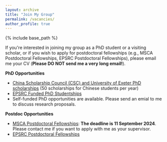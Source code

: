 ```yaml
---
layout: archive
title: "Join My Group"
permalink: /vacancies/
author_profile: true
---
```

{% include base_path %}

If you're interested in joining my group as a PhD student or a visiting scholar, or if you wish to apply for postdoctoral fellowships (e.g., MSCA Postdoctoral Fellowships, EPSRC Postdoctoral Fellowships), please email me your CV (**Please DO NOT send me a very long email!**).

**PhD Opportunities**

- [China Scholarship Council (CSC) and University of Exeter PhD scholarships](https://www.exeter.ac.uk/study/pg-research/csc-scholarships/) (50 scholarships for Chinese students per year)
- [EPSRC Funded PhD Studentships](https://www.exeter.ac.uk/study/pg-research/funding/phdfunding/epsrc-dtp-studentships/)
- Self-funded PhD opportunities are available. Please send an emial to me to discuss research proposals.

**Postdoc Opportunities**

- [MSCA Postdoctoral Fellowships](https://marie-sklodowska-curie-actions.ec.europa.eu/calls/msca-postdoctoral-fellowships-2024): **The deadline is 11 September 2024**. Please contact me if you want to apply with me as your supervisor.
- [EPSRC Postdoctoral Fellowships](https://www.ukri.org/opportunity/epsrc-post-doctoral-fellowships-dec-2023-responsive-mode/)

